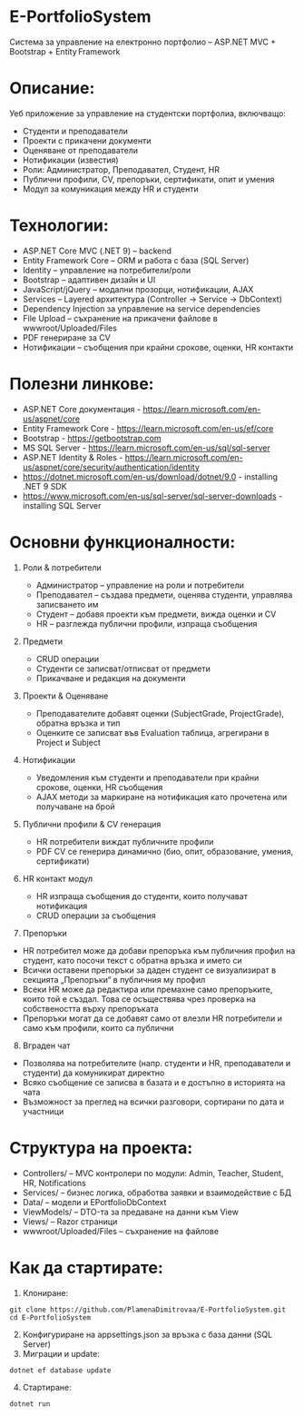 # E-PortfolioSystem
Система за управление на електронно портфолио – ASP.NET MVC + Bootstrap + Entity Framework

# **Описание:**
Уеб приложение за управление на студентски портфолиа, включващо:
- Студенти и преподаватели
- Проекти с прикачени документи
- Оценяване от преподаватели
- Нотификации (известия)
- Роли: Администратор, Преподавател, Студент, HR
- Публични профили, CV, препоръки, сертификати, опит и умения
- Модул за комуникация между HR и студенти

# **Технологии:**
-   ASP.NET Core MVC (.NET 9) – backend
-   Entity Framework Core – ORM и работа с база (SQL Server)
-   Identity – управление на потребители/роли
-   Bootstrap – адаптивен дизайн и UI
-   JavaScript/jQuery – модални прозорци, нотификации, AJAX
-   Services – Layered архитектура (Controller → Service → DbContext)
-   Dependency Injection за управление на service dependencies
-   File Upload – съхранение на прикачени файлове в wwwroot/Uploaded/Files
-   PDF генериране за CV
-   Нотификации – съобщения при крайни срокове, оценки, HR контакти

# **Полезни линкове:**
- ASP.NET Core документация - https://learn.microsoft.com/en-us/aspnet/core
- Entity Framework Core - https://learn.microsoft.com/en-us/ef/core
- Bootstrap - https://getbootstrap.com
- MS SQL Server - https://learn.microsoft.com/en-us/sql/sql-server
- ASP.NET Identity & Roles - https://learn.microsoft.com/en-us/aspnet/core/security/authentication/identity
- https://dotnet.microsoft.com/en-us/download/dotnet/9.0 - installing .NET 9 SDK
- https://www.microsoft.com/en-us/sql-server/sql-server-downloads - installing SQL Server

# **Основни функционалности:**
1. Роли & потребители
   - Администратор – управление на роли и потребители
   - Преподавател – създава предмети, оценява студенти, управлява записването им
   - Студент – добавя проекти към предмети, вижда оценки и CV
   - HR – разглежда публични профили, изпраща съобщения
     
2. Предмети
   - CRUD операции
   - Студенти се записват/отписват от предмети
   - Прикачване и редакция на документи
     
3. Проекти & Оценяване
   - Преподавателите добавят оценки (SubjectGrade, ProjectGrade), обратна връзка и тип
   - Оценките се записват във Evaluation таблица, агрегирани в Project и Subject
     
4. Нотификации
   - Уведомления към студенти и преподаватели при крайни срокове, оценки, HR съобщения
   - AJAX методи за маркиране на нотификация като прочетена или получаване на брой
     
5. Публични профили & CV генерация
   - HR потребители виждат публичните профили
   - PDF CV се генерира динамично (био, опит, образование, умения, сертификати)
     
6. HR контакт модул
   - HR изпраща съобщения до студенти, които получават нотификация
   - CRUD операции за съобщения
     
7. Препоръки
  - HR потребител може да добави препоръка към публичния профил на студент, като посочи текст с обратна връзка и името си
  - Всички оставени препоръки за даден студент се визуализират в секцията „Препоръки“ в публичния му профил
  - Всеки HR може да редактира или премахне само препоръките, които той е създал. Това се осъществява чрез проверка на собствеността върху препоръката
  - Препоръки могат да се добавят само от влезли HR потребители и само към профили, които са публични
    
8. Вграден чат
  - Позволява на потребителите (напр. студенти и HR, преподаватели и студенти) да комуникират директно
  - Всяко съобщение се записва в базата и е достъпно в историята на чата
  - Възможност за преглед на всички разговори, сортирани по дата и участници

# **Структура на проекта:**
- Controllers/ – MVC контролери по модули: Admin, Teacher, Student, HR, Notifications
- Services/ – бизнес логика, обработва заявки и взаимодействие с БД
- Data/ – модели и EPortfolioDbContext
- ViewModels/ – DTO-та за предаване на данни към View
- Views/ – Razor страници
- wwwroot/Uploaded/Files – съхранение на файлове

# **Как да стартирате:**
1. Клониране:
```
git clone https://github.com/PlamenaDimitrovaa/E-PortfolioSystem.git
cd E-PortfolioSystem
```
2. Конфигуриране на appsettings.json за връзка с база данни (SQL Server)
3. Миграции и update:
```
dotnet ef database update
```
4. Стартиране:
```
dotnet run
```
